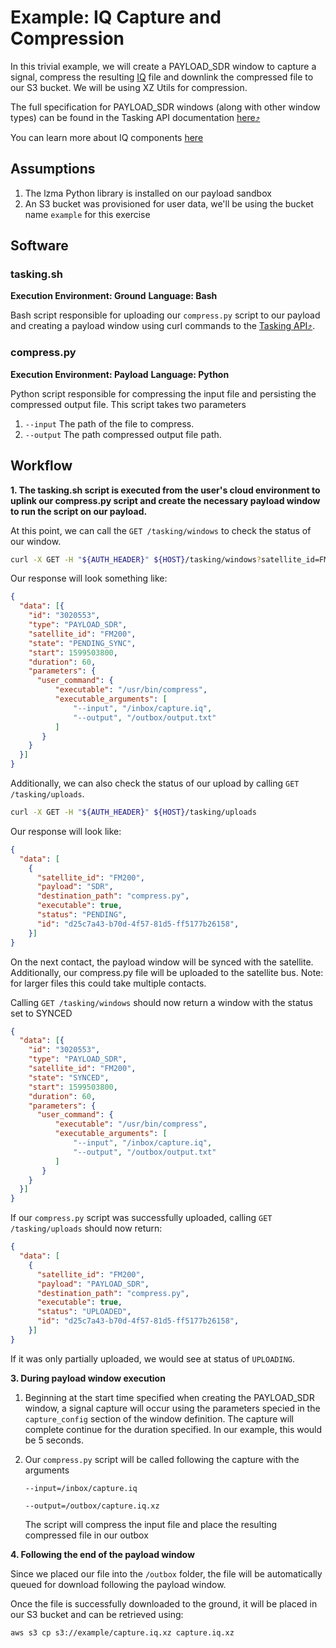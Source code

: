 # Example: IQ Capture and Compression

In this trivial example, we will create a PAYLOAD_SDR window to capture a signal, compress the resulting [IQ](../../Utilities.md#iq-generator) file and downlink the compressed
file to our S3 bucket.  We will be using XZ Utils for compression.

The full specification for PAYLOAD_SDR windows (along with other window types) can be found in the Tasking API
documentation [here⤴](https://developers.spire.com/tasking-api-docs/#supported-windows)

You can learn more about IQ components [here](https://en.wikipedia.org/wiki/In-phase_and_quadrature_components#IQ_phase_convention)

## Assumptions

1. The lzma Python library is installed on our payload sandbox
1. An S3 bucket was provisioned for user data, we'll be using the bucket name `example` for this exercise

## Software

### tasking.sh

**Execution Environment: Ground**
**Language: Bash**

Bash script responsible for uploading our `compress.py` script to our payload and creating a payload 
window using curl commands to the [Tasking API⤴](https://developers.spire.com/tasking-api-docs/).

### compress.py

**Execution Environment: Payload**
**Language: Python**

Python script responsible for compressing the input file and persisting the compressed output file.
This script takes two parameters

1. `--input` The path of the file to compress.
1. `--output` The path compressed output file path.

## Workflow

**1. The tasking.sh script is executed from the user's cloud environment to uplink our compress.py script 
and create the necessary payload window to run the script on our payload.**

At this point, we can call the `GET /tasking/windows` to check the status of our window.

```bash
curl -X GET -H "${AUTH_HEADER}" ${HOST}/tasking/windows?satellite_id=FM200
```

Our response will look something like:

```json
{
  "data": [{
    "id": "3020553",
    "type": "PAYLOAD_SDR",
    "satellite_id": "FM200",
    "state": "PENDING_SYNC",
    "start": 1599503800,
    "duration": 60,
    "parameters": {
      "user_command": {
          "executable": "/usr/bin/compress",
          "executable_arguments": [
              "--input", "/inbox/capture.iq",
              "--output", "/outbox/output.txt"
          ]
       }
    }
  }]
}
```

Additionally, we can also check the status of our upload by calling `GET /tasking/uploads`.

```bash
curl -X GET -H "${AUTH_HEADER}" ${HOST}/tasking/uploads
```

Our response will look like:

```json
{
  "data": [
    {
      "satellite_id": "FM200",
      "payload": "SDR",
      "destination_path": "compress.py",
      "executable": true,
      "status": "PENDING",
      "id": "d25c7a43-b70d-4f57-81d5-ff5177b26158",
    }]
}
```

On the next contact, the payload window will be synced with the satellite.  Additionally, our 
compress.py file will be uploaded to the satellite bus.  Note: for larger files this could take multiple contacts.

Calling `GET /tasking/windows` should now return a window with the status set to SYNCED

```json
{
  "data": [{
    "id": "3020553",
    "type": "PAYLOAD_SDR",
    "satellite_id": "FM200",
    "state": "SYNCED",
    "start": 1599503800,
    "duration": 60,
    "parameters": {
      "user_command": {
          "executable": "/usr/bin/compress",
          "executable_arguments": [
              "--input", "/inbox/capture.iq",
              "--output", "/outbox/output.txt"
          ]
       }
    }
  }]
}
```

If our `compress.py` script was successfully uploaded, calling `GET /tasking/uploads` should now return:

```json
{
  "data": [
    {
      "satellite_id": "FM200",
      "payload": "PAYLOAD_SDR",
      "destination_path": "compress.py",
      "executable": true,
      "status": "UPLOADED",
      "id": "d25c7a43-b70d-4f57-81d5-ff5177b26158",
    }]
}
```

If it was only partially uploaded, we would see at status of `UPLOADING`.

**3. During payload window execution**

1. Beginning at the start time specified when creating the PAYLOAD_SDR window, a signal capture will occur using the
parameters specied in the `capture_config` section of the window definition.  The capture will complete continue for the duration specified.
In our example, this would be 5 seconds.

2. Our `compress.py` script will be called following the capture with the arguments

    `--input=/inbox/capture.iq`
    
    `--output=/outbox/capture.iq.xz`
    
    The script will compress the input file and place the resulting compressed file in our outbox

**4. Following the end of the payload window**

Since we placed our file into the `/outbox` folder, the file will be automatically queued for download following the payload window.

Once the file is successfully downloaded to the ground, it will be placed in our S3 bucket and can be retrieved using:

`aws s3 cp s3://example/capture.iq.xz capture.iq.xz`
